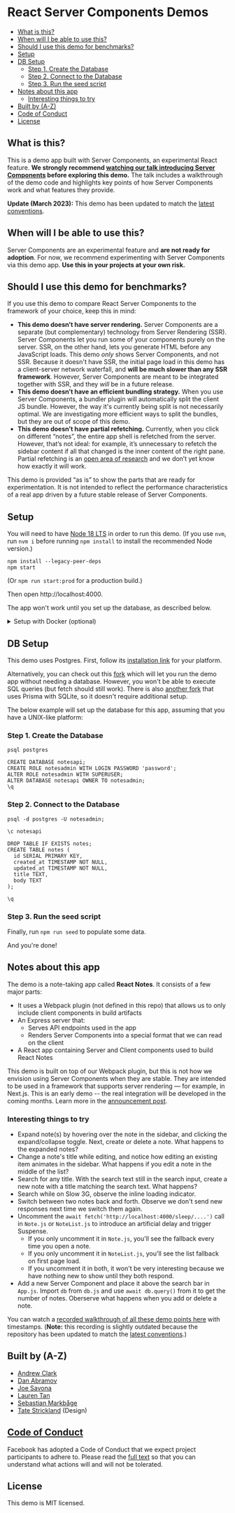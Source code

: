 # React Server Components Demos

* [What is this?](#what-is-this)
* [When will I be able to use this?](#when-will-i-be-able-to-use-this)
* [Should I use this demo for benchmarks?](#should-i-use-this-demo-for-benchmarks)
* [Setup](#setup)
* [DB Setup](#db-setup)
  + [Step 1. Create the Database](#step-1-create-the-database)
  + [Step 2. Connect to the Database](#step-2-connect-to-the-database)
  + [Step 3. Run the seed script](#step-3-run-the-seed-script)
* [Notes about this app](#notes-about-this-app)
  + [Interesting things to try](#interesting-things-to-try)
* [Built by (A-Z)](#built-by-a-z)
* [Code of Conduct](#code-of-conduct)
* [License](#license)

## What is this?

This is a demo app built with Server Components, an experimental React feature. **We strongly recommend [watching our talk introducing Server Components](https://reactjs.org/server-components) before exploring this demo.** The talk includes a walkthrough of the demo code and highlights key points of how Server Components work and what features they provide.

**Update (March 2023):** This demo has been updated to match the [latest conventions](https://react.dev/blog/2023/03/22/react-labs-what-we-have-been-working-on-march-2023#react-server-components).

## When will I be able to use this?

Server Components are an experimental feature and **are not ready for adoption**. For now, we recommend experimenting with Server Components via this demo app. **Use this in your projects at your own risk.**

## Should I use this demo for benchmarks?

If you use this demo to compare React Server Components to the framework of your choice, keep this in mind:

* **This demo doesn’t have server rendering.** Server Components are a separate (but complementary) technology from Server Rendering (SSR). Server Components let you run some of your components purely on the server. SSR, on the other hand, lets you generate HTML before any JavaScript loads. This demo *only* shows Server Components, and not SSR. Because it doesn't have SSR, the initial page load in this demo has a client-server network waterfall, and **will be much slower than any SSR framework**. However, Server Components are meant to be integrated together with SSR, and they *will* be in a future release.
* **This demo doesn’t have an efficient bundling strategy.** When you use Server Components, a bundler plugin will automatically split the client JS bundle. However, the way it's currently being split is not necessarily optimal. We are investigating more efficient ways to split the bundles, but they are out of scope of this demo.
* **This demo doesn’t have partial refetching.** Currently, when you click on different “notes”, the entire app shell is refetched from the server. However, that’s not ideal: for example, it’s unnecessary to refetch the sidebar content if all that changed is the inner content of the right pane. Partial refetching is an [open area of research](https://github.com/reactjs/rfcs/blob/main/text/0188-server-components.md#open-areas-of-research) and we don’t yet know how exactly it will work.

This demo is provided “as is” to show the parts that are ready for experimentation. It is not intended to reflect the performance characteristics of a real app driven by a future stable release of Server Components.

## Setup

You will need to have [Node 18 LTS](https://nodejs.org/en) in order to run this demo. (If you use `nvm`, run `nvm i` before running `npm install` to install the recommended Node version.)

  ```
  npm install --legacy-peer-deps
  npm start
  ```

(Or `npm run start:prod` for a production build.)

Then open http://localhost:4000.

The app won't work until you set up the database, as described below.

<details>
  <summary>Setup with Docker (optional)</summary>
  <p>You can also start dev build of the app by using docker-compose.</p>
  <p>⚠️ This is <b>completely optional,</b> and is only for people who <i>prefer</i> Docker to global installs!</p>
  <p>If you prefer Docker, make sure you have docker and docker-compose installed then run:</p>
  <pre><code>docker-compose up</code></pre>
  <h4>Running seed script</h4>
  <p>1. Run containers in the detached mode</p>
  <pre><code>docker-compose up -d</code></pre>
  <p>2. Run seed script</p>
  <pre><code>docker-compose exec notes-app npm run seed</code></pre>
  <p>If you'd rather not use Docker, skip this section and continue below.</p>
</details>

## DB Setup

This demo uses Postgres. First, follow its [installation link](https://wiki.postgresql.org/wiki/Detailed_installation_guides) for your platform.

Alternatively, you can check out this [fork](https://github.com/pomber/server-components-demo/) which will let you run the demo app without needing a database. However, you won't be able to execute SQL queries (but fetch should still work). There is also [another fork](https://github.com/prisma/server-components-demo) that uses Prisma with SQLite, so it doesn't require additional setup.

The below example will set up the database for this app, assuming that you have a UNIX-like platform:

### Step 1. Create the Database

```
psql postgres

CREATE DATABASE notesapi;
CREATE ROLE notesadmin WITH LOGIN PASSWORD 'password';
ALTER ROLE notesadmin WITH SUPERUSER;
ALTER DATABASE notesapi OWNER TO notesadmin;
\q
```

### Step 2. Connect to the Database

```
psql -d postgres -U notesadmin;

\c notesapi

DROP TABLE IF EXISTS notes;
CREATE TABLE notes (
  id SERIAL PRIMARY KEY,
  created_at TIMESTAMP NOT NULL,
  updated_at TIMESTAMP NOT NULL,
  title TEXT,
  body TEXT
);

\q
```

### Step 3. Run the seed script

Finally, run `npm run seed` to populate some data.

And you're done!

## Notes about this app

The demo is a note-taking app called **React Notes**. It consists of a few major parts:

- It uses a Webpack plugin (not defined in this repo) that allows us to only include client components in build artifacts
- An Express server that:
  - Serves API endpoints used in the app
  - Renders Server Components into a special format that we can read on the client
- A React app containing Server and Client components used to build React Notes

This demo is built on top of our Webpack plugin, but this is not how we envision using Server Components when they are stable. They are intended to be used in a framework that supports server rendering — for example, in Next.js. This is an early demo -- the real integration will be developed in the coming months. Learn more in the [announcement post](https://reactjs.org/server-components).

### Interesting things to try

- Expand note(s) by hovering over the note in the sidebar, and clicking the expand/collapse toggle. Next, create or delete a note. What happens to the expanded notes?
- Change a note's title while editing, and notice how editing an existing item animates in the sidebar. What happens if you edit a note in the middle of the list?
- Search for any title. With the search text still in the search input, create a new note with a title matching the search text. What happens?
- Search while on Slow 3G, observe the inline loading indicator.
- Switch between two notes back and forth. Observe we don't send new responses next time we switch them again.
- Uncomment the `await fetch('http://localhost:4000/sleep/....')` call in `Note.js` or `NoteList.js` to introduce an artificial delay and trigger Suspense.
  - If you only uncomment it in `Note.js`, you'll see the fallback every time you open a note.
  - If you only uncomment it in `NoteList.js`, you'll see the list fallback on first page load.
  - If you uncomment it in both, it won't be very interesting because we have nothing new to show until they both respond.
- Add a new Server Component and place it above the search bar in `App.js`. Import `db` from `db.js` and use `await db.query()` from it to get the number of notes. Oberserve what happens when you add or delete a note.

You can watch a [recorded walkthrough of all these demo points here](https://youtu.be/La4agIEgoNg?t=600) with timestamps. (**Note:** this recording is slightly outdated because the repository has been updated to match the [latest conventions](https://react.dev/blog/2023/03/22/react-labs-what-we-have-been-working-on-march-2023#react-server-components).)

## Built by (A-Z)

- [Andrew Clark](https://twitter.com/acdlite)
- [Dan Abramov](https://twitter.com/dan_abramov)
- [Joe Savona](https://twitter.com/en_JS)
- [Lauren Tan](https://twitter.com/sugarpirate_)
- [Sebastian Markbåge](https://twitter.com/sebmarkbage)
- [Tate Strickland](http://www.tatestrickland.com/) (Design)

## [Code of Conduct](https://engineering.fb.com/codeofconduct/)
Facebook has adopted a Code of Conduct that we expect project participants to adhere to. Please read the [full text](https://engineering.fb.com/codeofconduct/) so that you can understand what actions will and will not be tolerated.

## License
This demo is MIT licensed.
